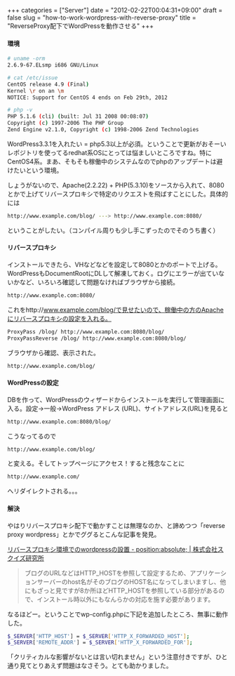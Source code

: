 +++
categories = ["Server"]
date = "2012-02-22T00:04:31+09:00"
draft = false
slug = "how-to-work-wordpress-with-reverse-proxy"
title = "ReverseProxy配下でWordPressを動作させる"
+++

#### 環境

```bash
# uname -orm
2.6.9-67.ELsmp i686 GNU/Linux

# cat /etc/issue
CentOS release 4.9 (Final)
Kernel \r on an \m
NOTICE: Support for CentOS 4 ends on Feb 29th, 2012

# php -v
PHP 5.1.6 (cli) (built: Jul 31 2008 00:08:07)
Copyright (c) 1997-2006 The PHP Group
Zend Engine v2.1.0, Copyright (c) 1998-2006 Zend Technologies
```

WordPress3.3.1を入れたい = php5.3以上が必須。ということで更新がおそーいレポジトリを使ってるredhat系OSにとっては悩ましいところですね。特にCentOS4系。まあ、そもそも稼働中のシステムなのでphpのアップデートは避けたいという環境。

しょうがないので、Apache(2.2.22) + PHP(5.3.10)をソースから入れて、8080とかで上げてリバースプロキシで特定のリクエストを飛ばすことにした。具体的には

```bash
http://www.example.com/blog/ ---> http://www.example.com:8080/
```

ということがしたい。（コンパイル周りも少し手こずったのでそのうち書く）

#### リバースプロキシ

インストールできたら、VHなどなどを設定して8080とかのポートで上げる。WordPressもDocumentRootにDLして解凍しておく。ログにエラーが出ていないかなど、いろいろ確認して問題なければブラウザから接続。

```bash
http://www.example.com:8080/
```

これをhttp://www.example.com/blog/で見せたいので、稼働中の方のApacheにリバースプロキシの設定を入れる。

```bash
ProxyPass /blog/ http://www.example.com:8080/blog/
ProxyPassReverse /blog/ http://www.example.com:8080/blog/
```

ブラウザから確認、表示された。

```bash
http://www.example.com/blog/
```

#### WordPressの設定

DBを作って、WordPressのウィザードからインストールを実行して管理画面に入る。設定→一般→WordPress アドレス (URL)、サイトアドレス(URL)を見ると

```bash
http://www.example.com:8080/blog/
```

こうなってるので

```bash
http://www.example.com/blog/
```

と変える。そしてトップページにアクセス！すると残念なことに

```bash
http://www.example.com/
```

へリダイレクトされる。。。

#### 解決
やはりリバースプロキシ配下で動かすことは無理なのか、と諦めつつ「reverse proxy wordpress」とかでググるとこんな記事を発見。

[リバースプロキシ環境でのwordpressの設置 - position:absolute; | 株式会社スクイズ研究所](http://sqz.jp/blog/mae/2010/06/wordpress.html)

<blockquote class="blockquote">
  <p class="m-b-0">
	ブログのURLなどはHTTP_HOSTを参照して設定するため、アプリケーションサーバーのhost名がそのブログのHOST名になってしまいますし、他にもざっと見ですが8か所ほどHTTP_HOSTを参照している部分があるので、インストール時以外にもなんらかの対応を施す必要があります。
  </p>
  <footer class="blockquote-footer"><cite title=""></cite></footer>
</blockquote>

なるほどー。ということでwp-config.phpに下記を追加したところ、無事に動作した。

```bash
$_SERVER['HTTP_HOST'] = $_SERVER['HTTP_X_FORWARDED_HOST'];
$_SERVER['REMOTE_ADDR'] = $_SERVER['HTTP_X_FORWARDED_FOR'];
```
「クリティカルな影響がないとは言い切れません」という注意付きですが、ひと通り見てとりあえず問題はなさそう。とても助かりました。
